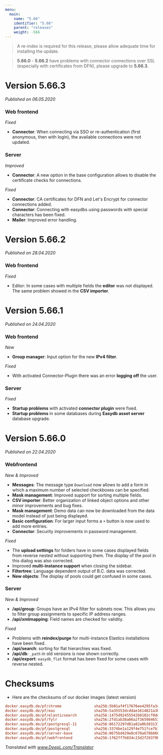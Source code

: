 ```yaml
---
menu:
  main:
    name: "5.66"
    identifier: "5.66"
    parent: "releases"
    weight: -566
---
```


> A re-index is required for this release, please allow adequate time for installing the update. 

> **5.66.0** - **5.66.2** have problems with connector connections over SSL (especially with certificates from DFN), please upgrade to **5.66.3**.

# Version 5.66.3

*Published on 06.05.2020*

### Web frontend

*Fixed*

- **Connector**: When connecting via SSO or re-authentication (first anonymous, then with login), the available connections were not updated.

### Server

*Improved*

- **Connector**: A new option in the base configuration allows to disable the certificate checks for connections. 

*Fixed*

- **Connector**: CA certificates for DFN and Let's Encrypt for connector connections added.
- **Connector**: Connecting with easydbs using passwords with special characters has been fixed. 
- **Mailer**: Improved error handling.

# Version 5.66.2

*Published on 28.04.2020*

### Web frontend

*Fixed*

* Editor: In some cases with multiple fields the **editor** was not displayed. The same problem showed in the **CSV importer**.

# Version 5.66.1

*Published on 24.04.2020*

### Web frontend

*New*

- **Group manager**: Input option for the new **IPv4 filter**.

*Fixed*

- With activated Connector-Plugin there was an error **logging off** the user.

### Server

*Fixed*

- **Startup problems** with activated **connector plugin** were fixed.
- **Startup problems** in some databases during **Easydb asset server** database upgrade.

# Version 5.66.0

*Published on 22.04.2020*

### Webfrontend

*New & Improved*

- **Messages**: The message type `Download` now allows to add a form in which a maximum number of selected checkboxes can be specified.
- **Mask management**: Improved support for sorting multiple fields.
- **CSV importer**: Better organization of linked object options and other minor improvements and bug fixes.
- **Mask management**: Demo data can now be downloaded from the data model instead of just being displayed.
- **Basic configuration**: For larger input forms a `+` button is now used to add more entries. 
- **Connector**: Security improvements in password management.

*Fixed*

- The **upload settings** for folders have in some cases displayed fields from reverse nested without supporting them. The display of the pool in this dialog was also corrected.
- Improved **multi-instance support** when closing the sidebar.
- **Filtertree**: Language dependent output of B.C. data was corrected.
- **New objects**: The display of pools could get confused in some cases.

### Server

*New & Improved*

- **/api/group**: Groups have an IPv4 filter for subnets now. This allows you to filter group assignments to specific IP address ranges. 
- **/api/xmlmapping**: Field names are checked for validity.

*Fixed*

- Problems with **reindex/purge** for multi-instance Elastics installations have been fixed. 
- **/api/search**: sorting for flat hierarchies was fixed.
- **/api/db**: `_path` in old versions is now shown correctly.
- **/api/export**: `easydb_flat` format has been fixed for some cases with reverse nested.

# Checksums

- Here are the checksums of our docker images (latest version)

```ini
docker.easydb.de/pf/chrome               sha256:5b01af4f17676ee4295fa3cc279d15f7b6e4a43f9faad41dace54fe1b36861fd
docker.easydb.de/pf/eas                  sha256:5a35553dcddae1614821a38e8f207b6065b9082ee1499a65fa3b03fed3f2c57f
docker.easydb.de/pf/elasticsearch        sha256:1475d92455542b0102cf0ddc6110b17cc452cc986556857dbcf0ab79e888224f
docker.easydb.de/pf/fylr                 sha256:2fd1ab38a06a2f365984653da1546f56d6cf988602b640266cea91a4129c86b1
docker.easydb.de/pf/postgresql-11        sha256:86172297d81a82a0b303137ed5857783c6419b14358587cef05eb794da627154
docker.easydb.de/pf/postgresql           sha256:3374be1a129f4e751fce7b1ddcd561cd209a197faf9faabba5d0454d16946420
docker.easydb.de/pf/server-base          sha256:0675bd429e0c670a678b86695cc9298f0f8f1b702f0449e356178438172059ff
docker.easydb.de/pf/webfrontend          sha256:1f62ff7b834c23d2f29379bfaf2a2126e5c466c267b742c45cf37f255210f980
```

*Translated with www.DeepL.com/Translator*

